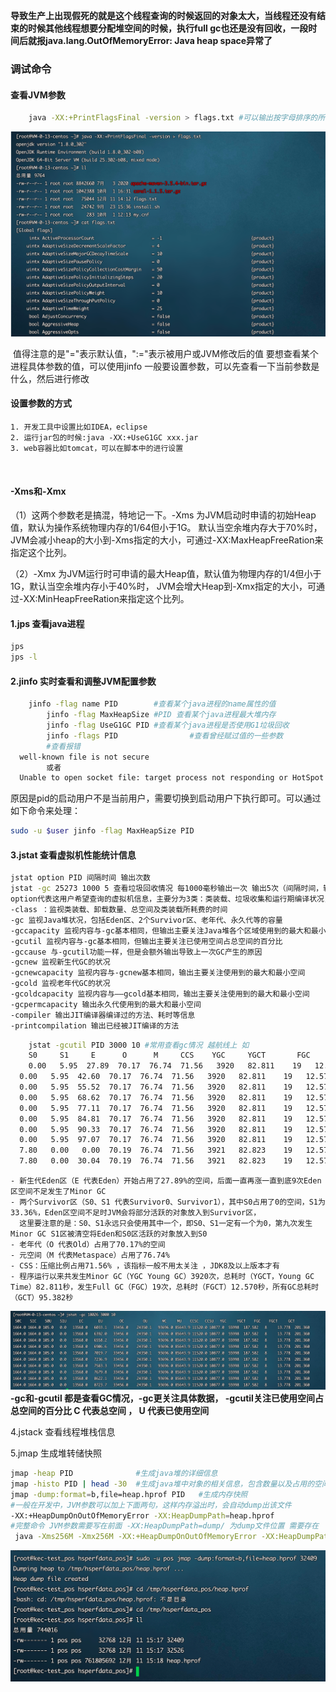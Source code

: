 **导致生产上出现假死的就是这个线程查询的时候返回的对象太大，当线程还没有结束的时候其他线程想要分配堆空间的时候，执行full gc也还是没有回收，一段时间后就报java.lang.OutOfMemoryError: Java heap space异常了**

### 调试命令

#### 查看JVM参数
```sh
	java -XX:+PrintFlagsFinal -version > flags.txt #可以输出按字母排序的所有XX参数和值的表格 存入flags.txt文件
```

![image-20211211142903371](https://raw.githubusercontent.com/Lgccrush/uppic/master/uPic/2021/12/11/14:29:03_image-20211211142903371.png)	

​	值得注意的是"="表示默认值，":="表示被用户或JVM修改后的值
​	要想查看某个进程具体参数的值，可以使用jinfo
​	一般要设置参数，可以先查看一下当前参数是什么，然后进行修改

#### 设置参数的方式
	1. 开发工具中设置比如IDEA，eclipse
	2. 运行jar包的时候:java -XX:+UseG1GC xxx.jar
	3. web容器比如tomcat，可以在脚本中的进行设置


​	
#### -Xms和-Xmx
（1）这两个参数老是搞混，特地记一下。-Xms 为JVM启动时申请的初始Heap值，默认为操作系统物理内存的1/64但小于1G。
	默认当空余堆内存大于70%时，JVM会减小heap的大小到-Xms指定的大小，可通过-XX:MaxHeapFreeRation来指定这个比列。

（2）-Xmx 为JVM运行时可申请的最大Heap值，默认值为物理内存的1/4但小于1G，默认当空余堆内存小于40%时，
	JVM会增大Heap到-Xmx指定的大小，可通过-XX:MinHeapFreeRation来指定这个比列。	

#### 1.jps 查看java进程

```sh
jps  
jps -l 
```

#### 2.jinfo 实时查看和调整JVM配置参数

```sh
   	jinfo -flag name PID 		#查看某个java进程的name属性的值
		jinfo -flag MaxHeapSize #PID 查看某个java进程最大堆内存
		jinfo -flag UseG1GC PID	#查看某个java进程是否使用G1垃圾回收
		jinfo -flags PID 				#查看曾经赋过值的一些参数
		#查看报错	
​  well-known file is not secure
		或者
​  Unable to open socket file: target process not responding or HotSpot VM not loaded The -F option can be 		 used when the target process is not responding
```

原因是pid的启动用户不是当前用户，需要切换到启动用户下执行即可。可以通过如下命令来处理：

```sh
sudo -u $user jinfo -flag MaxHeapSize PID
```

#### 3.jstat 查看虚拟机性能统计信息	

```sh
jstat option PID 间隔时间 输出次数
jstat -gc 25273 1000 5 查看垃圾回收情况 每1000毫秒输出一次 输出5次（间隔时间，输出次数可省略，默认输出一次）	
option代表这用户希望查询的虚拟机信息，主要分为3类：类装载、垃圾收集和运行期编译状况，具体选项及作用如下：
-class ：监视类装载、卸载数量、总空间及类装载所耗费的时间
-gc 监视Java堆状况，包括Eden区、2个Survivor区、老年代、永久代等的容量
-gccapacity 监视内容与-gc基本相同，但输出主要关注Java堆各个区域使用到的最大和最小空间
-gcutil 监视内容与-gc基本相同，但输出主要关注已使用空间占总空间的百分比 
-gccause 与-gcutil功能一样，但是会额外输出导致上一次GC产生的原因
-gcnew 监视新生代GC的状况
-gcnewcapacity 监视内容与-gcnew基本相同，输出主要关注使用到的最大和最小空间
-gcold 监视老年代GC的状况
-gcoldcapacity 监视内容与——gcold基本相同，输出主要关注使用到的最大和最小空间
-gcpermcapacity 输出永久代使用到的最大和最小空间
-compiler 输出JIT编译器编译过的方法、耗时等信息
-printcompilation 输出已经被JIT编译的方法
```
```sh
	jstat -gcutil PID 3000 10 #常用查看gc情况 越航线上 如
	S0     S1     E      O      M     CCS    YGC     YGCT    	FGC    FGCT     GCT
	0.00   5.95  27.89  70.17  76.74  71.56   3920   82.811    19   12.570   95.382
  0.00   5.95  42.60  70.17  76.74  71.56   3920   82.811    19   12.570   95.382
  0.00   5.95  55.52  70.17  76.74  71.56   3920   82.811    19   12.570   95.382
  0.00   5.95  68.62  70.17  76.74  71.56   3920   82.811    19   12.570   95.382
  0.00   5.95  77.11  70.17  76.74  71.56   3920   82.811    19   12.570   95.382
  0.00   5.95  84.81  70.17  76.74  71.56   3920   82.811    19   12.570   95.382
  0.00   5.95  90.33  70.17  76.74  71.56   3920   82.811    19   12.570   95.382
  0.00   5.95  97.07  70.17  76.74  71.56   3920   82.811    19   12.570   95.382
  7.80   0.00   0.00  70.19  76.74  71.56   3921   82.823    19   12.570   95.394
  7.80   0.00  30.04  70.19  76.74  71.56   3921   82.823    19   12.570   95.394
```

```properties
- 新生代Eden区（E 代表Eden）开始占用了27.89%的空间，后面一直再涨一直到底9次Eden区空间不足发生了Minor GC
- 两个Survivor区（S0、S1 代表Survivor0、Survivor1），其中S0占用了0的空间，S1为33.36%，Eden区空间不足时JVM会将部分活跃的对象放入到Survivor区，
  这里要注意的是：S0、S1永远只会使用其中一个，即S0、S1一定有一个为0，第九次发生Minor GC S1区被清空将Eden和S0区活跃的对象放入到S0
- 老年代（O 代表Old）占用了70.17%的空间
- 元空间（M 代表Metaspace）占用了76.74%
- CSS：压缩比例占用71.56% ，该指标一般不用太关注 ，JDK8及以上版本才有
- 程序运行以来共发生Minor GC（YGC Young GC）3920次，总耗时（YGCT，Young GC Time）82.811秒，发生Full GC（FGC）19次，总耗时（FGCT）12.570秒，所有GC总耗时（GCT）95.382秒
```

![image-20211211150519251](https://raw.githubusercontent.com/Lgccrush/uppic/master/uPic/2021/12/11/15:05:19_image-20211211150519251.png)
**-gc和-gcutil 都是查看GC情况，-gc更关注具体数据， -gcutil关注已使用空间占总空间的百分比 C 代表总空间 ， U 代表已使用空间**

4.jstack 查看线程堆栈信息

5.jmap 生成堆转储快照

```sh
jmap -heap PID 				#生成java堆的详细信息
jmap -histo PID | head -30	#生成java堆中对象的相关信息，包含数量以及占用的空间大小
jmap -dump:format=b,file=heap.hprof PID   #生成内存快照
#一般在开发中，JVM参数可以加上下面两句，这样内存溢出时，会自动dump出该文件
-XX:+HeapDumpOnOutOfMemoryError -XX:HeapDumpPath=heap.hprof
#完整命令 JVM参数需要写在前面 -XX:HeapDumpPath=dump/ 为dump文件位置 需要存在
 java -Xms256M -Xmx256M -XX:+HeapDumpOnOutOfMemoryError -XX:HeapDumpPath=dump/  -jar spring-boot-docker-test.jar  --spring.profiles.active=test   --server.port=8082 	
```

![image-20211211151910780](https://raw.githubusercontent.com/Lgccrush/uppic/master/uPic/2021/12/11/15:19:10_image-20211211151910780.png)
	

